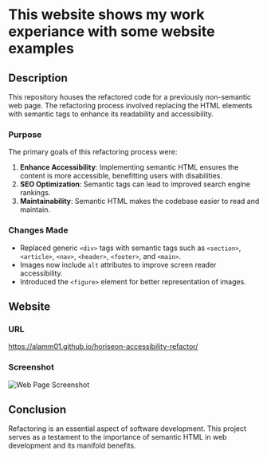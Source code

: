 # This website shows my work experiance with some website examples

## Description

This repository houses the refactored code for a previously non-semantic web page. The refactoring process involved replacing the HTML elements with semantic tags to enhance its readability and accessibility. 

### Purpose

The primary goals of this refactoring process were:
1. **Enhance Accessibility**: Implementing semantic HTML ensures the content is more accessible, benefitting users with disabilities.
2. **SEO Optimization**: Semantic tags can lead to improved search engine rankings.
3. **Maintainability**: Semantic HTML makes the codebase easier to read and maintain.

### Changes Made

- Replaced generic `<div>` tags with semantic tags such as `<section>`, `<article>`, `<nav>`, `<header>`, `<footer>`, and `<main>`.
- Images now include `alt` attributes to improve screen reader accessibility.
- Introduced the `<figure>` element for better representation of images.

## Website 

### URL
https://alamm01.github.io/horiseon-accessibility-refactor/

### Screenshot

![Web Page Screenshot](/assets/images/01-html-css-git-homework-demo.png)


## Conclusion

Refactoring is an essential aspect of software development. This project serves as a testament to the importance of semantic HTML in web development and its manifold benefits.
